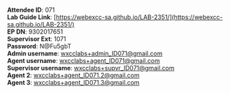 
**Attendee ID**: 071  
**Lab Guide Link**: [https://webexcc-sa.github.io/LAB-2351/](https://webexcc-sa.github.io/LAB-2351/)  
**EP DN**: 9302017651  
**Supervisor Ext**: 1071  
**Password**: N@Fu5gbT  
**Admin username**: wxcclabs+admin_ID071@gmail.com  
**Agent username**: wxcclabs+agent_ID071@gmail.com  
**Supervisor username**: wxcclabs+supvr_ID071@gmail.com  
**Agent 2**: wxcclabs+agent_ID071.2@gmail.com  
**Agent 3**: wxcclabs+agent_ID071.3@gmail.com  
